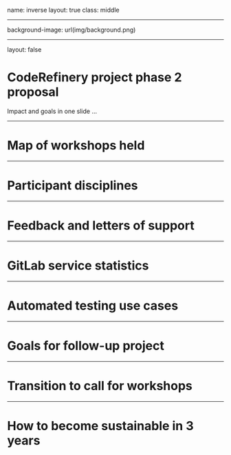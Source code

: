 name: inverse
layout: true
class: middle

---

background-image: url(img/background.png)

---

layout: false

# CodeRefinery project phase 2 proposal

Impact and goals in one slide ...

---

# Map of workshops held

---

# Participant disciplines

---

# Feedback and letters of support

---

# GitLab service statistics

---

# Automated testing use cases

---

# Goals for follow-up project

---

# Transition to call for workshops

---

# How to become sustainable in 3 years
